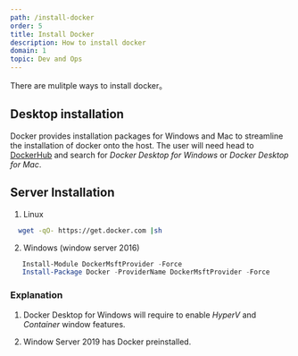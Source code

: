 ```yaml
---
path: /install-docker
order: 5
title: Install Docker
description: How to install docker
domain: 1
topic: Dev and Ops
---
```


There are mulitple ways to install docker。

## Desktop installation

Docker provides installation packages for Windows and Mac to streamline the installation of docker onto the host. The user will need head to [DockerHub](https://hub.docker.com) and search for *Docker Desktop for Windows* or *Docker Desktop for Mac*.

## Server Installation

1. Linux
 
  ```bash
    wget -qO- https://get.docker.com |sh
  ```

2. Windows (window server 2016)

```powershell
   Install-Module DockerMsftProvider -Force
   Install-Package Docker -ProviderName DockerMsftProvider -Force
```

### Explanation

 1. Docker Desktop for Windows will require to enable *HyperV* and *Container* window features.
 
 2. Window Server 2019 has Docker preinstalled.